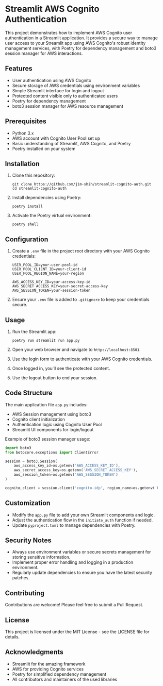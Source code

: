 # Streamlit AWS Cognito Authentication

This project demonstrates how to implement AWS Cognito user authentication in a Streamlit application. It provides a secure way to manage user access to your Streamlit app using AWS Cognito's robust identity management services, with Poetry for dependency management and boto3 session manager for AWS interactions.

## Features

- User authentication using AWS Cognito
- Secure storage of AWS credentials using environment variables
- Simple Streamlit interface for login and logout
- Protected content visible only to authenticated users
- Poetry for dependency management
- boto3 session manager for AWS resource management

## Prerequisites

- Python 3.x
- AWS account with Cognito User Pool set up
- Basic understanding of Streamlit, AWS Cognito, and Poetry
- Poetry installed on your system

## Installation

1. Clone this repository:

   ```
   git clone https://github.com/jim-shih/streamlit-cognito-auth.git
   cd streamlit-cognito-auth
   ```

2. Install dependencies using Poetry:

   ```
   poetry install
   ```

3. Activate the Poetry virtual environment:
   ```
   poetry shell
   ```

## Configuration

1. Create a `.env` file in the project root directory with your AWS Cognito credentials:

   ```
   USER_POOL_ID=your-user-pool-id
   USER_POOL_CLIENT_ID=your-client-id
   USER_POOL_REGION_NAME=your-region

   AWS_ACCESS_KEY_ID=your-access-key-id
   AWS_SECRET_ACCESS_KEY=your-secret-access-key
   AWS_SESSION_TOKEN=your-session-token
   ```

2. Ensure your `.env` file is added to `.gitignore` to keep your credentials secure.

## Usage

1. Run the Streamlit app:

   ```
   poetry run streamlit run app.py
   ```

2. Open your web browser and navigate to `http://localhost:8501`.

3. Use the login form to authenticate with your AWS Cognito credentials.

4. Once logged in, you'll see the protected content.

5. Use the logout button to end your session.

## Code Structure

The main application file `app.py` includes:

- AWS Session management using boto3
- Cognito client initialization
- Authentication logic using Cognito User Pool
- Streamlit UI components for login/logout

Example of boto3 session manager usage:

```python
import boto3
from botocore.exceptions import ClientError

session = boto3.Session(
    aws_access_key_id=os.getenv('AWS_ACCESS_KEY_ID'),
    aws_secret_access_key=os.getenv('AWS_SECRET_ACCESS_KEY'),
    aws_session_token=os.getenv('AWS_SESSION_TOKEN')
)

cognito_client = session.client('cognito-idp', region_name=os.getenv('USER_POOL_REGION_NAME'))
```

## Customization

- Modify the `app.py` file to add your own Streamlit components and logic.
- Adjust the authentication flow in the `initiate_auth` function if needed.
- Update `pyproject.toml` to manage dependencies with Poetry.

## Security Notes

- Always use environment variables or secure secrets management for storing sensitive information.
- Implement proper error handling and logging in a production environment.
- Regularly update dependencies to ensure you have the latest security patches.

## Contributing

Contributions are welcome! Please feel free to submit a Pull Request.

## License

This project is licensed under the MIT License - see the LICENSE file for details.

## Acknowledgments

- Streamlit for the amazing framework
- AWS for providing Cognito services
- Poetry for simplified dependency management
- All contributors and maintainers of the used libraries
